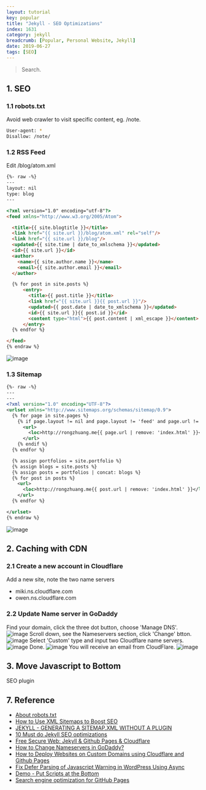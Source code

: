 ```yaml
---
layout: tutorial
key: popular
title: "Jekyll - SEO Optimizations"
index: 1631
category: jekyll
breadcrumb: [Popular, Personal Website, Jekyll]
date: 2019-06-27
tags: [SEO]
---
```


> Search.

## 1. SEO
### 1.1 robots.txt
Avoid web crawler to visit specific content, eg. /note.
```sh
User-agent: *
Disallow: /note/
```
### 1.2 RSS Feed
Edit /blog/atom.xml
```html
{%- raw -%}
---
layout: nil
type: blog
---

<?xml version="1.0" encoding="utf-8"?>
<feed xmlns="http://www.w3.org/2005/Atom">

  <title>{{ site.blogtitle }}</title>
  <link href="{{ site.url }}/blog/atom.xml" rel="self"/>
  <link href="{{ site.url }}/blog"/>
  <updated>{{ site.time | date_to_xmlschema }}</updated>
  <id>{{ site.url }}</id>
  <author>
    <name>{{ site.author.name }}</name>
    <email>{{ site.author.email }}</email>
  </author>

  {% for post in site.posts %}
      <entry>
        <title>{{ post.title }}</title>
        <link href="{{ site.url }}{{ post.url }}"/>
        <updated>{{ post.date | date_to_xmlschema }}</updated>
        <id>{{ site.url }}{{ post.id }}</id>
        <content type="html">{{ post.content | xml_escape }}</content>
      </entry>
  {% endfor %}

</feed>
{% endraw %}
```
![image](/public/images/jekyll/1631/rssfeed.png)
### 1.3 Sitemap
```xml
{%- raw -%}
---
---
<?xml version="1.0" encoding="UTF-8"?>
<urlset xmlns="http://www.sitemaps.org/schemas/sitemap/0.9">
  {% for page in site.pages %}
    {% if page.layout != nil and page.layout != 'feed' and page.url != '/note/' and page.url != '/index_note/' and page.url != '/index_tutorial/' and page.url != '/search/' and page.url != '/blog/atom.xml' and page.url != '/contact/'%}
      <url>
        <loc>http://rongzhuang.me{{ page.url | remove: 'index.html' }}</loc>
      </url>
    {% endif %}
  {% endfor %}

  {% assign portfolios = site.portfolio %}
  {% assign blogs = site.posts %}
  {% assign posts = portfolios | concat: blogs %}
  {% for post in posts %}
    <url>
      <loc>http://rongzhuang.me{{ post.url | remove: 'index.html' }}</loc>
    </url>
  {% endfor %}

</urlset>
{% endraw %}
```
![image](/public/images/jekyll/1631/sitemap.png)

## 2. Caching with CDN
### 2.1 Create a new account in Cloudflare
Add a new site, note the two name servers
* miki.ns.cloudflare.com
* owen.ns.cloudflare.com

### 2.2 Update Name server in GoDaddy
Find your domain, click the three dot button, choose 'Manage DNS'.
![image](/public/images/jekyll/1631/godaddy_mydomains.png)
Scroll down, see the Nameservers section, click 'Change' btton.
![image](/public/images/jekyll/1631/godaddy_nameservers.png)
Select 'Custom' type and input two Cloudflare name servers.
![image](/public/images/jekyll/1631/godaddy_changenameserver.png)
Done.
![image](/public/images/jekyll/1631/godaddy_done.png)
You will receive an email from CloudFlare.
![image](/public/images/jekyll/1631/cloudflare_notification.png)

## 3. Move Javascript to Bottom
SEO plugin

## 7. Reference
* [About robots.txt](https://www.robotstxt.org/robotstxt.html)
* [How to Use XML Sitemaps to Boost SEO](https://www.searchenginejournal.com/xml-sitemaps-seo/)
* [JEKYLL - GENERATING A SITEMAP.XML WITHOUT A PLUGIN](http://www.independent-software.com/generating-a-sitemap-xml-with-jekyll-without-a-plugin.html)
* [10 Must do Jekyll SEO optimizations](https://blog.webjeda.com/optimize-jekyll-seo/)
* [Free Secure Web: Jekyll & Github Pages & Cloudflare](https://martin.ankerl.com/2017/07/22/free-secure-web-jekyll-github-pages-cloudflare/)
* [How to Change Nameservers in GoDaddy?](https://www.webnots.com/how-to-change-nameservers-in-godaddy/)
* [How to Deploy Websites on Custom Domains using Cloudflare and Github Pages](https://medium.com/crowdbotics/annie-azana-how-to-deploy-websites-using-cloudflare-and-github-pages-c415c55fea36)
* [Fix Defer Parsing of Javascript Warning in WordPress Using Async](https://www.collectiveray.com/defer-parsing-of-javascript-wordpress-async)
* [Demo - Put Scripts at the Bottom](http://stevesouders.com/examples/rule-js-bottom.php)
* [Search engine optimization for GitHub Pages](https://help.github.com/en/articles/search-engine-optimization-for-github-pages)
